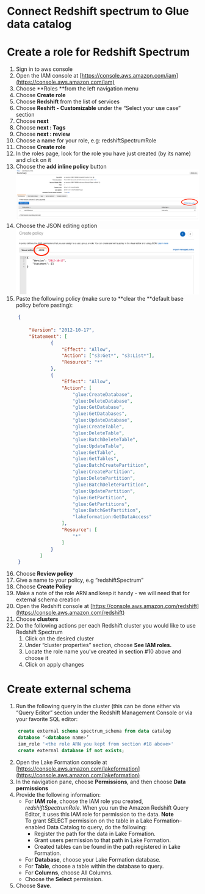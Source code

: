 # Connect Redshift spectrum to Glue data catalog

# Create a role for Redshift Spectrum

1. Sign in to aws console
2. Open the IAM console at [https://console.aws.amazon.com/iam](https://console.aws.amazon.com/iam)
3. Choose **Roles **from the left navigation menu
4. Choose **Create role**
5. Choose **Redshift** from the list of services
6. Choose **Reshift - Customizable** under the “Select your use case” section
7. Choose **next**
8. Choose **next : Tags**
9. Choose **next : review**
10. Choose a name for your role, e.g: redshiftSpectrumRole
11. Choose **Create role**
12. In the roles page, look for the role you have just created (by its name) and click on it
13. Choose the **add inline policy** button
    ![Add Inline Policy Button](images/inline_policy.png)
14. Choose the JSON editing option
    ![JSON Editing Option](images/json_editor.png)
15. Paste the following policy (make sure to **clear the **default base policy before pasting):
```json
    {

        "Version": "2012-10-17",
        "Statement": [
                {
            		"Effect": "Allow",
            		"Action": ["s3:Get*", "s3:List*"],
            		"Resource": "*"
        	    },
        	    {
                    "Effect": "Allow",
                    "Action": [
                        "glue:CreateDatabase",
                        "glue:DeleteDatabase",
                        "glue:GetDatabase",
                        "glue:GetDatabases",
                        "glue:UpdateDatabase",
                        "glue:CreateTable",
                        "glue:DeleteTable",
                        "glue:BatchDeleteTable",
                        "glue:UpdateTable",
                        "glue:GetTable",
                        "glue:GetTables",
                        "glue:BatchCreatePartition",
                        "glue:CreatePartition",
                        "glue:DeletePartition",
                        "glue:BatchDeletePartition",
                        "glue:UpdatePartition",
                        "glue:GetPartition",
                        "glue:GetPartitions",
                        "glue:BatchGetPartition",
               	        "lakeformation:GetDataAccess"
                    ],
                    "Resource": [
                        "*"
                    ]
                }
            ]
    }
```     
16. Choose **Review policy**
17. Give a name to your policy, e.g “redshiftSpectrum”
18. Choose **Create Policy**
19. Make a note of the role ARN and keep it handy - we will need that for external schema creation
20. Open the Redshift console at [https://console.aws.amazon.com/redshift](https://console.aws.amazon.com/redshift) 
21. Choose **clusters**
22. Do the following actions per each Redshift cluster you would like to use Redshift Spectrum
    1. Click on the desired cluster
    2. Under “cluster properties” section, choose **See IAM roles.**
    3. Locate the role name you’ve created in section #10 above and choose it
    4. Click on apply changes

# Create external schema

1. Run the following query in the cluster (this can be done either via “Query Editor” section under the Redshift Management Console or via your favorite SQL editor:
```sql
    create external schema spectrum_schema from data catalog 
    database ‘<database name>’ 
    iam_role '<the role ARN you kept from section #18 above>'
    create external database if not exists;
```
2. Open the Lake Formation console at [https://console.aws.amazon.com/lakeformation](https://console.aws.amazon.com/lakeformation) 
3. In the navigation pane, choose **Permissions**, and then choose **Data permissions**
4. Provide the following information:
    *   For **IAM role**, choose the IAM role you created, _redshiftSpectrumRole_. When you run the Amazon Redshift Query Editor, it uses this IAM role for permission to the data. 
        **Note** \
To grant SELECT permission on the table in a Lake Formation–enabled Data Catalog to query, do the following:
        *   Register the path for the data in Lake Formation. 
        *   Grant users permission to that path in Lake Formation. 
        *   Created tables can be found in the path registered in Lake Formation. 
    *   For **Database**, choose your Lake Formation database. 
    *   For **Table**, choose a table within the database to query.
    *   For **Columns**, choose All Columns.
    *   Choose the **Select** permission.
5. Choose **Save**.
